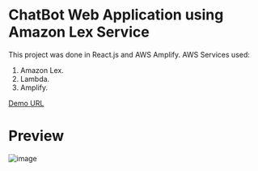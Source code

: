 # ChatBot Web Application using Amazon Lex Service

This project was done in React.js and AWS Amplify.
AWS Services used:
1. Amazon Lex.
2. Lambda.
3. Amplify.

[Demo URL](https://academicbot.netlify.app/)

# Preview
![image](https://github.com/kamal9494/acadChatbot/assets/97849725/8c1909f1-2f10-4342-b1f7-17463aba6350)
